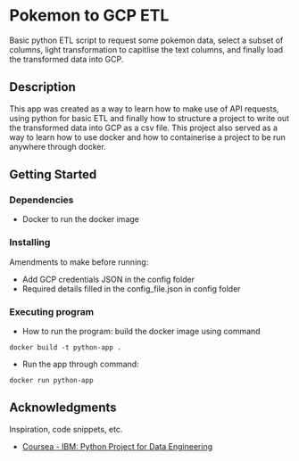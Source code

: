 # Pokemon to GCP ETL

Basic python ETL script to request some pokemon data, select a subset of columns, light transformation to capitlise the text columns, and finally load the transformed data into GCP.

## Description

This app was created as a way to learn how to make use of API requests, using python for basic ETL and finally how to structure a project to write out the transformed data into GCP as a csv file. This project also served as a way to learn how to use docker and how to containerise a project to be run anywhere through docker.

## Getting Started

### Dependencies

- Docker to run the docker image

### Installing

Amendments to make before running:

- Add GCP credentials JSON in the config folder
- Required details filled in the config_file.json in config folder

### Executing program

- How to run the program: build the docker image using command

`docker build -t python-app .`

- Run the app through command:

`docker run python-app`

## Acknowledgments

Inspiration, code snippets, etc.

- [Coursea - IBM: Python Project for Data Engineering](hhttps://www.coursera.org/learn/python-project-for-data-engineering)
